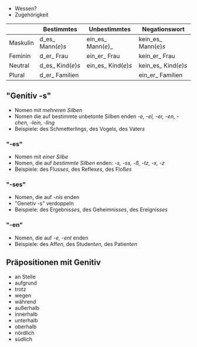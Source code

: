 - Wessen?
- Zugehörigkeit


|          | Bestimmtes         | Unbestimmtes         | Negationswort         |
| -------- | ------------------ | -------------------- | --------------------- |
| Maskulin | d_es_ Mann(_e_)_s_ | ein_es_ Mann(_e_)_   | kein_es_ Mann(_e_)_s_ |
| Feminin  | d_er_ Frau         | ein_er_ Frau         | kein_er_ Frau         |
| Neutral  | d_es_ Kind(_e_)_s_ | ein_es_ Kind(_e_)_s_ | kein_es_ Kind(_e_)_s_ |
| Plural   | d_er_ Familien     |                      | ein_er_ Familien      |

## "Genitiv -s"
- Nomen mit _mehreren Silben_
- Nomen die auf bestimmte unbetonte Silben enden *-e, -el, -er, -en, -chen, -lein, -ling*
- Beispiele: des Schmetterling*s*, des Vogel*s*, des Vater*s*

### "-es"
- Nomen mit *einer Silbe*
- Nomen, die auf *bestimmte Silben* enden: *-s, -ss, -ß, -tz, -x, -z*
- Beispiele: des Fluss*es*, des Reflex*es*, des Floß*es*

### "-ses"
- Nomen, die auf *-nis* enden
- "Genetiv -s" verdoppeln
- Beispiele: des Ergebnis*ses*, des Geheimnis*ses*, des Ereignis*ses*

### "-en"
- Nomen, die auf *-e, -ent* enden
- Beispiele: des Aff*en*, des Student*en*, des Patient*en*

## Präpositionen mit Genitiv
- an Stelle
- aufgrund
- trotz
- wegen
- während
- außerhalb
- innerhalb
- unterhalb
- oberhalb
- nördlich
- südlich
